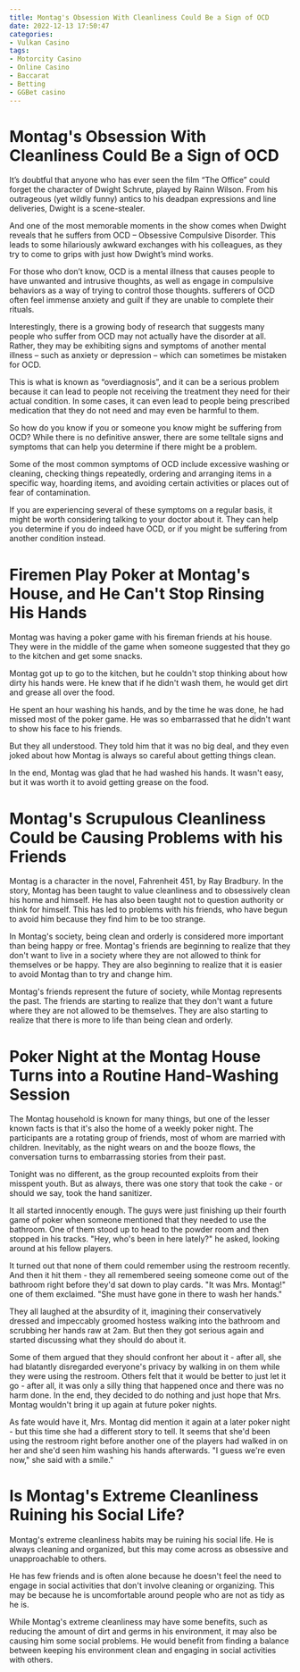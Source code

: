 ```yaml
---
title: Montag's Obsession With Cleanliness Could Be a Sign of OCD
date: 2022-12-13 17:50:47
categories:
- Vulkan Casino
tags:
- Motorcity Casino
- Online Casino
- Baccarat
- Betting
- GGBet casino
---
```



# Montag's Obsession With Cleanliness Could Be a Sign of OCD

It’s doubtful that anyone who has ever seen the film “The Office” could forget the character of Dwight Schrute, played by Rainn Wilson. From his outrageous (yet wildly funny) antics to his deadpan expressions and line deliveries, Dwight is a scene-stealer.

And one of the most memorable moments in the show comes when Dwight reveals that he suffers from OCD – Obsessive Compulsive Disorder. This leads to some hilariously awkward exchanges with his colleagues, as they try to come to grips with just how Dwight’s mind works.

For those who don’t know, OCD is a mental illness that causes people to have unwanted and intrusive thoughts, as well as engage in compulsive behaviors as a way of trying to control those thoughts. sufferers of OCD often feel immense anxiety and guilt if they are unable to complete their rituals.

Interestingly, there is a growing body of research that suggests many people who suffer from OCD may not actually have the disorder at all. Rather, they may be exhibiting signs and symptoms of another mental illness – such as anxiety or depression – which can sometimes be mistaken for OCD.

This is what is known as “overdiagnosis”, and it can be a serious problem because it can lead to people not receiving the treatment they need for their actual condition. In some cases, it can even lead to people being prescribed medication that they do not need and may even be harmful to them.

So how do you know if you or someone you know might be suffering from OCD? While there is no definitive answer, there are some telltale signs and symptoms that can help you determine if there might be a problem.

Some of the most common symptoms of OCD include excessive washing or cleaning, checking things repeatedly, ordering and arranging items in a specific way, hoarding items, and avoiding certain activities or places out of fear of contamination.

If you are experiencing several of these symptoms on a regular basis, it might be worth considering talking to your doctor about it. They can help you determine if you do indeed have OCD, or if you might be suffering from another condition instead.

# Firemen Play Poker at Montag's House, and He Can't Stop Rinsing His Hands

Montag was having a poker game with his fireman friends at his house. They were in the middle of the game when someone suggested that they go to the kitchen and get some snacks.

Montag got up to go to the kitchen, but he couldn't stop thinking about how dirty his hands were. He knew that if he didn't wash them, he would get dirt and grease all over the food.

He spent an hour washing his hands, and by the time he was done, he had missed most of the poker game. He was so embarrassed that he didn't want to show his face to his friends.

But they all understood. They told him that it was no big deal, and they even joked about how Montag is always so careful about getting things clean.

In the end, Montag was glad that he had washed his hands. It wasn't easy, but it was worth it to avoid getting grease on the food.

# Montag's Scrupulous Cleanliness Could be Causing Problems with his Friends

Montag is a character in the novel, Fahrenheit 451, by Ray Bradbury. In the story, Montag has been taught to value cleanliness and to obsessively clean his home and himself. He has also been taught not to question authority or think for himself. This has led to problems with his friends, who have begun to avoid him because they find him to be too strange.

In Montag's society, being clean and orderly is considered more important than being happy or free. Montag's friends are beginning to realize that they don't want to live in a society where they are not allowed to think for themselves or be happy. They are also beginning to realize that it is easier to avoid Montag than to try and change him.

Montag's friends represent the future of society, while Montag represents the past. The friends are starting to realize that they don't want a future where they are not allowed to be themselves. They are also starting to realize that there is more to life than being clean and orderly.

# Poker Night at the Montag House Turns into a Routine Hand-Washing Session

The Montag household is known for many things, but one of the lesser known facts is that it's also the home of a weekly poker night. The participants are a rotating group of friends, most of whom are married with children. Inevitably, as the night wears on and the booze flows, the conversation turns to embarrassing stories from their past.

Tonight was no different, as the group recounted exploits from their misspent youth. But as always, there was one story that took the cake - or should we say, took the hand sanitizer.

It all started innocently enough. The guys were just finishing up their fourth game of poker when someone mentioned that they needed to use the bathroom. One of them stood up to head to the powder room and then stopped in his tracks. "Hey, who's been in here lately?" he asked, looking around at his fellow players.

It turned out that none of them could remember using the restroom recently. And then it hit them - they all remembered seeing someone come out of the bathroom right before they'd sat down to play cards. "It was Mrs. Montag!" one of them exclaimed. "She must have gone in there to wash her hands."

They all laughed at the absurdity of it, imagining their conservatively dressed and impeccably groomed hostess walking into the bathroom and scrubbing her hands raw at 2am. But then they got serious again and started discussing what they should do about it.

Some of them argued that they should confront her about it - after all, she had blatantly disregarded everyone's privacy by walking in on them while they were using the restroom. Others felt that it would be better to just let it go - after all, it was only a silly thing that happened once and there was no harm done. In the end, they decided to do nothing and just hope that Mrs. Montag wouldn't bring it up again at future poker nights.

As fate would have it, Mrs. Montag did mention it again at a later poker night - but this time she had a different story to tell. It seems that she'd been using the restroom right before another one of the players had walked in on her and she'd seen him washing his hands afterwards. "I guess we're even now," she said with a smile."

# Is Montag's Extreme Cleanliness Ruining his Social Life?

Montag's extreme cleanliness habits may be ruining his social life. He is always cleaning and organized, but this may come across as obsessive and unapproachable to others.

He has few friends and is often alone because he doesn't feel the need to engage in social activities that don't involve cleaning or organizing. This may be because he is uncomfortable around people who are not as tidy as he is.

While Montag's extreme cleanliness may have some benefits, such as reducing the amount of dirt and germs in his environment, it may also be causing him some social problems. He would benefit from finding a balance between keeping his environment clean and engaging in social activities with others.